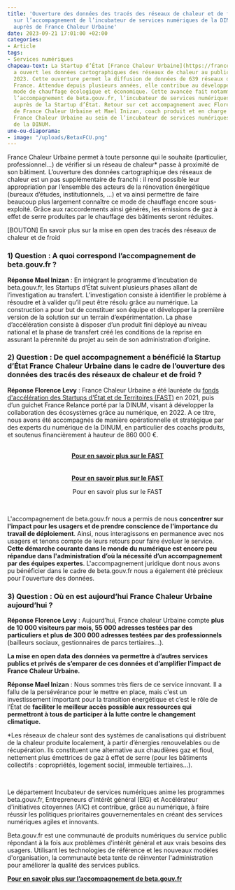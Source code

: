 ```yaml
---
title: 'Ouverture des données des tracés des réseaux de chaleur et de froid : retour
  sur l’accompagnement de l’incubateur de services numériques de la DINUM beta.gouv.fr
  auprès de France Chaleur Urbaine'
date: 2023-09-21 17:01:00 +02:00
categories:
- Article
tags:
- Services numériques
chapeau-text: La Startup d’État [France Chaleur Urbaine](https://france-chaleur-urbaine.beta.gouv.fr/)
  a ouvert les données cartographiques des réseaux de chaleur au public le 1er septembre
  2023. Cette ouverture permet la diffusion de données de 639 réseaux de chaleur en
  France. Attendue depuis plusieurs années, elle contribue au développement de ce
  mode de chauffage écologique et économique. Cette avancée fait notamment suite à
  l’accompagnement de beta.gouv.fr, l’incubateur de services numériques de la DINUM,
  auprès de la Startup d’État. Retour sur cet accompagnement avec Florence Levy intrapreneure
  de France Chaleur Urbaine et Mael Inizan, coach produit et en charge du suivi de
  France Chaleur Urbaine au sein de l’incubateur de services numériques beta.gouv.fr
  de la DINUM.
une-ou-diaporama:
- image: "/uploads/BetaxFCU.png"
---
```


France Chaleur Urbaine permet à toute personne qui le souhaite (particulier, professionnel…) de vérifier si un réseau de chaleur* passe à proximité de son bâtiment. L’ouverture des données cartographique des réseaux de chaleur est un pas supplémentaire de franchi : il rend possible leur appropriation par l’ensemble des acteurs de la rénovation énergétique (bureaux d’études, institutionnels, ...) et va ainsi permettre de faire beaucoup plus largement connaître ce mode de chauffage encore sous-exploité. Grâce aux raccordements ainsi générés, les émissions de gaz à effet de serre produites par le chauffage des bâtiments seront réduites.

[BOUTON] En savoir plus sur la mise en open des tracés des réseaux de chaleur et de froid

### 1) Question : A quoi correspond l’accompagnement de beta.gouv.fr ? 

**Réponse Mael Inizan** : En intégrant le programme d’incubation de beta.gouv.fr, les Startups d’État suivent plusieurs phases allant de l’investigation au transfert. L’investigation consiste à identifier le problème à résoudre et à valider qu’il peut être résolu grâce au numérique. La construction a pour but de constituer son équipe et développer la première version de la solution sur un terrain d’expérimentation. La phase d’accélération consiste à disposer d’un produit fini déployé au niveau national et la phase de transfert créé les conditions de la reprise en assurant la pérennité du projet au sein de son administration d‘origine. 

### 2) Question : De quel accompagnement a bénéficié la Startup d’État  France Chaleur Urbaine dans le cadre de l’ouverture des données des tracés des réseaux de chaleur et de froid ?

**Réponse Florence Levy** : France Chaleur Urbaine a été lauréate du [fonds d'accélération des Startups d'État et de Territoires (FAST)](https://beta.gouv.fr/fast/) en 2021, puis d’un guichet France Relance porté par la DINUM, visant à développer la collaboration des écosystèmes grâce au numérique, en 2022. A ce titre, nous avons été accompagnés de manière opérationnelle et stratégique par des experts du numérique de la DINUM, en particulier des coachs produits, et soutenus financièrement à hauteur de 860 000 €.

<br>
<div align="center"><a href="https://beta.gouv.fr/fast/" class="button"><b>Pour en savoir plus sur le FAST</b></a></div>
<br>

<br>
<div align="center"><a href="https://beta.gouv.fr/fast/" class="button"><b>Pour en savoir plus sur le FAST</b></a><p class="ouverture">Pour en savoir plus sur le FAST</p></div>
<br>

L'accompagnement de beta.gouv.fr nous a permis de nous **concentrer sur l'impact pour les usagers et de prendre conscience de l'importance du travail de déploiement**. Ainsi, nous interagissons en permanence avec nos usagers et tenons compte de leurs retours pour faire évoluer le service. **Cette démarche courante dans le monde du numérique est encore peu répandue dans l'administration d’où la nécessité d’un accompagnement par des équipes expertes**. L'accompagnement juridique dont nous avons pu bénéficier dans le cadre de beta.gouv.fr nous a également été précieux pour l'ouverture des données.

### 3) Question : Où en est aujourd’hui France Chaleur Urbaine aujourd’hui ? 

**Réponse Florence Levy** : Aujourd’hui, France chaleur Urbaine compte **plus de 10 000 visiteurs par mois, 55 000 adresses testées par des particuliers et plus de 300 000 adresses testées par des professionnels** (bailleurs sociaux, gestionnaires de parcs tertiaires…). 

**La mise en open data des données va permettre à d’autres services publics et privés de s’emparer de ces données et d’amplifier l’impact de France Chaleur Urbaine.**

**Réponse Mael Inizan** : Nous sommes très fiers de ce service innovant. Il a fallu de la persévérance pour le mettre en place, mais c'est un investissement important pour la transition énergétique et c’est le rôle de l’État de **faciliter le meilleur accès possible aux ressources qui permettront à tous de participer à la lutte contre le changement climatique.** 

*Les réseaux de chaleur sont des systèmes de canalisations qui distribuent de la chaleur produite localement, à partir d’énergies renouvelables ou de récupération. Ils constituent une alternative aux chaudières gaz et fioul, nettement plus émettrices de gaz à effet de serre (pour les bâtiments collectifs : copropriétés, logement social, immeuble tertiaires...).

<div class="encadre noir" style="margin-bottom:40px">
<br>
<p>Le département Incubateur de services numériques anime les programmes beta.gouv.fr, Entrepreneurs d'intérêt général (EIG) et Accélérateur d'initiatives citoyennes (AIC) et contribue, grâce au numérique, à faire réussir les politiques prioritaires gouvernementales en créant des services numériques agiles et innovants.

Beta.gouv.fr est une communauté de produits numériques du service public répondant à la fois aux problèmes d'intérêt général et aux vrais besoins des usagers. Utilisant les technologies de référence et les nouveaux modèles d'organisation, la communauté beta tente de réinventer l'administration pour améliorer la qualité des services publics. 

<a href="https://beta.gouv.fr/fast/"><b>Pour en savoir plus sur l’accompagnement de beta.gouv.fr</b></a></p>